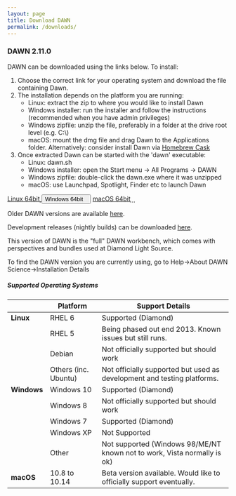 ```yaml
---
layout: page
title: Download DAWN
permalink: /downloads/
---
```

### DAWN 2.11.0

DAWN can be downloaded using the links below. To install:

1. Choose the correct link for your operating system and download the file containing Dawn.
2. The installation depends on the platform you are running:
    * Linux: extract the zip to where you would like to install Dawn
    * Windows installer: run the installer and follow the instructions (recommended when you have admin privileges)
    * Windows zipfile: unzip the file, preferably in a folder at the drive root level (e.g. C:\\)
    * macOS: mount the dmg file and drag Dawn to the Applications folder. Alternatively: consider install Dawn via [Homebrew Cask](https://caskroom.github.io)
3. Once extracted Dawn can be started with the 'dawn' executable:
    * Linux: dawn.sh
    * Windows installer: open the Start menu &rarr; All Programs &rarr; DAWN
    * Windows zipfile: double-click the dawn.exe where it was unzipped
    * macOS: use Launchpad, Spotlight, Finder etc to launch Dawn
	
<script>
	function showHide(elementId){
		var element = document.getElementById(elementId);
		if(element.style.display == 'none'){
			element.style.display = 'block';
		} else {
			element.style.display = 'none';
		}
	}
</script>

<div class="row center">
        <a href="https://alfred.diamond.ac.uk/DawnDiamond/2.11/downloads/builds-release/DawnDiamond-2.11.0.v20181121-0820-linux64.zip" class="btn-large waves-effect" onclick="trackOutboundLink('https://alfred.diamond.ac.uk/DawnDiamond/2.11/downloads/builds-release/DawnDiamond-2.11.0.v20181121-0820-linux64.zip'); return false;">
        	Linux 64bit<i class="material-icons right">&#xE2C4;</i>
        </a>
        <button type="button" class="btn-large waves-effect" onclick="showHide('winExeOrZip')">
        	Windows 64bit<i class="material-icons right">&#xE2C4;</i>
        </button>
        <a href="https://alfred.diamond.ac.uk/DawnDiamond/2.11/downloads/builds-release/DawnDiamond-2.11.0.v20181121-0820-mac64.dmg" class="btn-large waves-effect" onclick="trackOutboundLink('https://alfred.diamond.ac.uk/DawnDiamond/2.11/downloads/builds-release/DawnDiamond-2.11.0.v20181121-0820-mac64.dmg'); return false;">
        	macOS 64bit<i class="material-icons right">&#xE2C4;</i>
        </a>
</div>

<div id="winExeOrZip" class="row center" style="display: none">
	<a href="https://alfred.diamond.ac.uk/DawnDiamond/2.11/downloads/builds-release/DawnDiamond-2.11.0.v20181121-0820-windows64.exe" class="btn-large waves-effect" onclick="trackOutboundLink('https://alfred.diamond.ac.uk/DawnDiamond/2.11/downloads/builds-release/DawnDiamond-2.11.0.v20181121-0820-windows64.exe');return false">
		EXE<i class="material-icons right">&#xE2C4;</i>
	</a>
	<a href="https://alfred.diamond.ac.uk/DawnDiamond/2.11/downloads/builds-release/DawnDiamond-2.11.0.v20181121-0820-windows64.zip" class="btn-large waves-effect" onclick="trackOutboundLink('https://alfred.diamond.ac.uk/DawnDiamond/2.11/downloads/builds-release/DawnDiamond-2.11.0.v20181121-0820-windows64.zip');return false">
		ZIP<i class="material-icons right">&#xE2C4;</i>
	</a>
</div>

Older DAWN versions are available [here](https://alfred.diamond.ac.uk/DawnDiamond/).

Development releases (nightly builds) can be downloaded [here](https://alfred.diamond.ac.uk/DawnDiamond/master/downloads/builds-snapshot/).

This version of DAWN is the "full" DAWN workbench, which comes with perspectives and bundles used at Diamond Light Source.

To find the DAWN version you are currently using, go to Help&rarr;About DAWN Science&rarr;Installation Details

##### Supported Operating Systems

|               | Platform             | Support Details                                                          |
|---------------|----------------------|--------------------------------------------------------------------------|
| **Linux**     | RHEL 6               | Supported (Diamond)                                                      |
|               | RHEL 5               | Being phased out end 2013. Known issues but still runs.                  |
|               | Debian               | Not officially supported but should work                                 |
|               | Others (inc. Ubuntu) | Not officially supported but used as development and testing platforms.  |
| **Windows**   | Windows 10           | Supported (Diamond)                                                      |
|               | Windows 8            | Not officially supported but should work                                 |
|               | Windows 7            | Supported (Diamond)                                                      |
|               | Windows XP           | Not Supported                                                            |
|               | Other                | Not supported (Windows 98/ME/NT known not to work, Vista normally is ok) |
| **macOS**     | 10.8 to 10.14        | Beta version available. Would like to officially support eventually.     |

